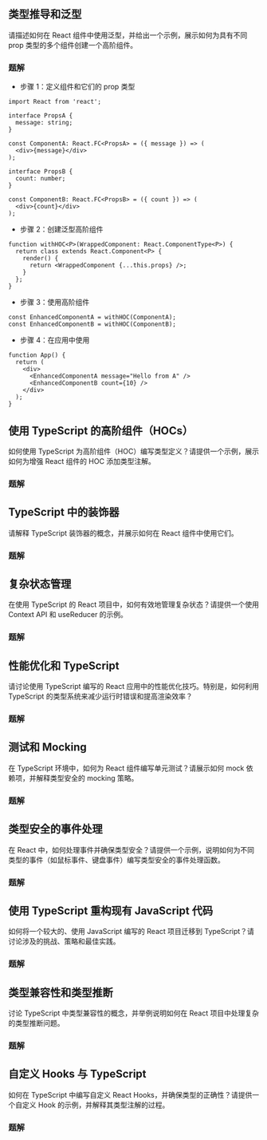 ## 类型推导和泛型
请描述如何在 React 组件中使用泛型，并给出一个示例，展示如何为具有不同 prop 类型的多个组件创建一个高阶组件。
### 题解
- 步骤 1：定义组件和它们的 prop 类型
```tsx
import React from 'react';

interface PropsA {
  message: string;
}

const ComponentA: React.FC<PropsA> = ({ message }) => (
  <div>{message}</div>
);

interface PropsB {
  count: number;
}

const ComponentB: React.FC<PropsB> = ({ count }) => (
  <div>{count}</div>
);
```
- 步骤 2：创建泛型高阶组件
```tsx
function withHOC<P>(WrappedComponent: React.ComponentType<P>) {
  return class extends React.Component<P> {
    render() {
      return <WrappedComponent {...this.props} />;
    }
  };
}
```
- 步骤 3：使用高阶组件
```tsx
const EnhancedComponentA = withHOC(ComponentA);
const EnhancedComponentB = withHOC(ComponentB);
```
- 步骤 4：在应用中使用
```tsx
function App() {
  return (
    <div>
      <EnhancedComponentA message="Hello from A" />
      <EnhancedComponentB count={10} />
    </div>
  );
}
```


## 使用 TypeScript 的高阶组件（HOCs）
如何使用 TypeScript 为高阶组件（HOC）编写类型定义？请提供一个示例，展示如何为增强 React 组件的 HOC 添加类型注解。
### 题解


## TypeScript 中的装饰器
请解释 TypeScript 装饰器的概念，并展示如何在 React 组件中使用它们。
### 题解


## 复杂状态管理
在使用 TypeScript 的 React 项目中，如何有效地管理复杂状态？请提供一个使用 Context API 和 useReducer 的示例。
### 题解


## 性能优化和 TypeScript
请讨论使用 TypeScript 编写的 React 应用中的性能优化技巧。特别是，如何利用 TypeScript 的类型系统来减少运行时错误和提高渲染效率？
### 题解


## 测试和 Mocking
在 TypeScript 环境中，如何为 React 组件编写单元测试？请展示如何 mock 依赖项，并解释类型安全的 mocking 策略。
### 题解


## 类型安全的事件处理
在 React 中，如何处理事件并确保类型安全？请提供一个示例，说明如何为不同类型的事件（如鼠标事件、键盘事件）编写类型安全的事件处理函数。
### 题解


## 使用 TypeScript 重构现有 JavaScript 代码
如何将一个较大的、使用 JavaScript 编写的 React 项目迁移到 TypeScript？请讨论涉及的挑战、策略和最佳实践。
### 题解


## 类型兼容性和类型推断
讨论 TypeScript 中类型兼容性的概念，并举例说明如何在 React 项目中处理复杂的类型推断问题。
### 题解


## 自定义 Hooks 与 TypeScript
如何在 TypeScript 中编写自定义 React Hooks，并确保类型的正确性？请提供一个自定义 Hook 的示例，并解释其类型注解的过程。
### 题解

